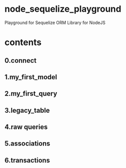# node_sequelize_playground
Playground for Sequelize ORM Library for NodeJS

# contents
## 0.connect
## 1.my_first_model
## 2.my_first_query
## 3.legacy_table
## 4.raw queries
## 5.associations
## 6.transactions
